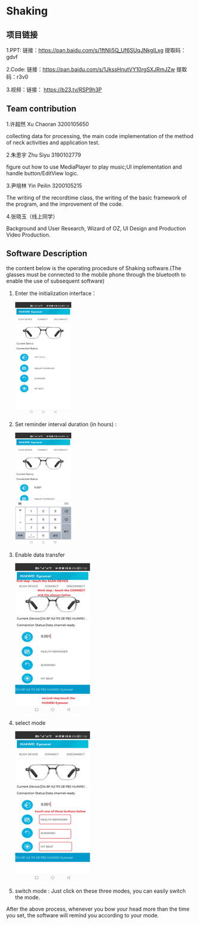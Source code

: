 # Shaking

## 项目链接

1.PPT: 链接：https://pan.baidu.com/s/1ftNIi5Q_Uf6SUqJNkgILxg 
提取码：gdvf

2.Code: 链接：https://pan.baidu.com/s/1JkssHnutVY10rgSXJRmJZw 
提取码：r3v0

3.视频：链接： https://b23.tv/RSP9h3P

##  Team contribution

1.许超然  Xu Chaoran  3200105650

collecting data for processing, the main code implementation of the method of neck activities and application test.

2.朱思宇 Zhu Siyu  3190102779

figure out how to use MediaPlayer to play music;UI implementation and handle button/EditView logic.

3.尹培林 Yin Peilin 3200105215

The writing of the recordtime class, the writing of the basic framework of the program, and the improvement of the code.

4.张晓玉（线上同学）

Background and User Research, Wizard of OZ,  UI Design and Production Video Production.

## Software Description

the content below is the operating procedure of Shaking software.(The glasses must be connected to the mobile phone through the bluetooth to enable the use of subsequent software)

1. Enter the initialization interface：

   <img src="Pictures/1.jpg" width = "150" height = "300" div  />
   
2. Set reminder interval duration (in hours) : 

   <img src="Pictures/2.jpg" width = "150" height = "300" div  />

3. Enable data transfer

   <img src="Pictures/3.jpg" width = "200" height = "400" div  />

4. select mode 

   <img src="Pictures/4.jpg" width = "200" height = "400" div  />

5. switch mode : Just click on these three modes, you can easily switch the mode.

  
  
  After the above process, whenever you bow your head more than the time  you set, the software will remind you according to your mode. 